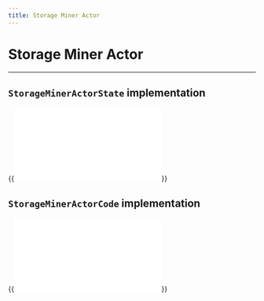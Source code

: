 ```yaml
---
title: Storage Miner Actor
---
```


# Storage Miner Actor
---

## `StorageMinerActorState` implementation

{{<embed src="/docs/actors/actors/builtin/storage_miner/storage_miner_actor_state.go"  lang="go" >}}

## `StorageMinerActorCode` implementation

{{<embed src="/docs/actors/actors/builtin/storage_miner/storage_miner_actor.go"  lang="go" >}}
